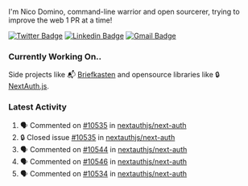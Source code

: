 
I'm Nico Domino, command-line warrior and open sourcerer, trying to improve the web 1 PR at a time!

[![Twitter Badge](https://img.shields.io/badge/-@ndom91-1ca0f1?style=flat-square&labelColor=1ca0f1&logo=twitter&logoColor=white&link=https://twitter.com/ndom91)](https://twitter.com/ndom91) [![Linkedin Badge](https://img.shields.io/badge/-ndom91-blue?style=flat-square&logo=Linkedin&logoColor=white&link=https://www.linkedin.com/in/ndom91/)](https://www.linkedin.com/in/ndom91/) [![Gmail Badge](https://img.shields.io/badge/-yo@ndo.dev-c14438?style=flat-square&logo=mail.ru&logoColor=white&link=mailto:yo@ndo.dev)](mailto:yo@ndo.dev)

### Currently Working On..

Side projects like 📬 [Briefkasten](https://briefkastenhq.com) and opensource libraries like 🔒 [NextAuth.js](https://github.com/nextauthjs/next-auth).

<!--START_SECTION_PROFILE_VIEWS:readme-info-->
<!--END_SECTION_PROFILE_VIEWS:readme-info-->

<!--START_SECTION_DAILY_COMMIT:readme-info-->
<!--END_SECTION_DAILY_COMMIT:readme-info-->

<!--START_SECTION_WEEKLY_COMMIT:readme-info-->
<!--END_SECTION_WEEKLY_COMMIT:readme-info-->

### Latest Activity

<!--START_SECTION:activity-->
1. 🗣 Commented on [#10535](https://github.com/nextauthjs/next-auth/issues/10535#issuecomment-2051562457) in [nextauthjs/next-auth](https://github.com/nextauthjs/next-auth)
2. 🔒 Closed issue [#10535](https://github.com/nextauthjs/next-auth/issues/10535) in [nextauthjs/next-auth](https://github.com/nextauthjs/next-auth)
3. 🗣 Commented on [#10544](https://github.com/nextauthjs/next-auth/issues/10544#issuecomment-2051502390) in [nextauthjs/next-auth](https://github.com/nextauthjs/next-auth)
4. 🗣 Commented on [#10546](https://github.com/nextauthjs/next-auth/issues/10546#issuecomment-2051496287) in [nextauthjs/next-auth](https://github.com/nextauthjs/next-auth)
5. 🗣 Commented on [#10534](https://github.com/nextauthjs/next-auth/issues/10534#issuecomment-2051492088) in [nextauthjs/next-auth](https://github.com/nextauthjs/next-auth)
<!--END_SECTION:activity-->
